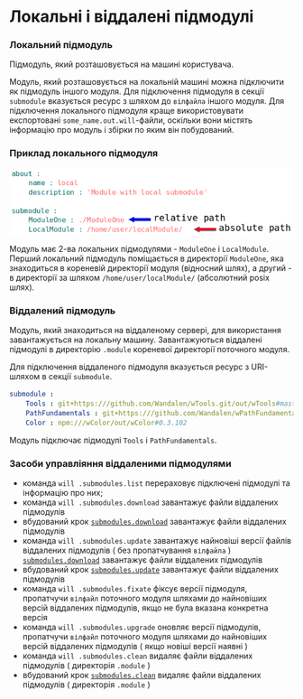 # Локальні і віддалені підмодулі

### Локальний підмодуль  

Підмодуль, який розташовується на машині користувача.  

Модуль, який розташовується на локальній машині можна підключити як підмодуль іншого модуля. Для підключення підмодуля в секції `submodule` вказується ресурс з шляхом до `вілфайла` іншого модуля. Для підключення локального підмодуля краще використовувати експортовані `some_name.out.will`-файли, оскільки вони містять інформацію про модуль і збірки по яким він побудований.  

### Приклад локального підмодуля

![submodule.local.png](../../images/submodule.local.png)

Модуль має 2-ва локальних підмодулями - `ModuleOne` i `LocalModule`. Перший локальний підмодуль поміщається в директорії `ModuleOne`, яка знаходиться в кореневій директорії модуля (відносний шлях), а другий - в директорії за шляхом `/home/user/localModule/` (абсолютний posix шлях).

### Віддалений підмодуль  

Модуль, який знаходиться на віддаленому сервері, для використання завантажується на локальну машину. Завантажуються віддалені підмодулі в директорію <code>.module</code> кореневої директорії поточного модуля.

Для підключення віддаленого підмодуля вказується ресурс з URI-шляхом в секції `submodule`.

```yaml
submodule :
    Tools : git+https:///github.com/Wandalen/wTools.git/out/wTools#master
    PathFundamentals : git+https:///github.com/Wandalen/wPathFundamentals.git/out/wPathFundamentals#master
    Color : npm:///wColor/out/wColor#0.3.102
```
Модуль підключає підмодулі `Tools` i `PathFundamentals`.

### Засоби управліяння віддаленими підмодулями

- команда `will .submodules.list` перераховує підключені підмодулі та інформацію про них;
- команда `will .submodules.download` завантажує файли віддалених підмодулів
- вбудований крок [`submodules.download`](ResourceStep.md#submodulesdownload) завантажує файли віддалених підмодулів
- команда `will .submodules.update` завантажує найновіші версії файлів віддалених підмодулів ( без пропатчування `вілфайла` )
[`submodules.download`](ResourceStep.md#submodulesdownload) завантажує файли віддалених підмодулів
- вбудований крок [`submodules.update`](ResourceStep.md#submodulesupdate) завантажує файли віддалених підмодулів
- команда `will .submodules.fixate` фіксує версії підмодуля, пропатчучи `вілфайл` поточного модуля шляхами до найновіших версій віддалених підмодулів, якщо не була вказана конкретна версія
- команда `will .submodules.upgrade` оновляє версії підмодулів, пропатчучи `вілфайл` поточного модуля шляхами до найновіших версій віддалених підмодулів
( якщо новіші версії наявні )
- команда `will .submodules.clean` видаляє файли віддалених підмодулів ( директорія `.module` )
- вбудований крок [`submodules.clean`](ResourceStep.md#submodulesclean) видаляє файли віддалених підмодулів ( директорія `.module` )
